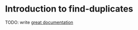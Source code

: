 # Introduction to find-duplicates

TODO: write [great documentation](http://jacobian.org/writing/great-documentation/what-to-write/)
